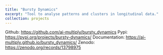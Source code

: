 ```yaml
---
title: "Bursty Dynamics"
excerpt: "Tool to analyse patterns and clusters in longitudinal data."
collection: projects
---
```


Github: https://github.com/ai-multiply/bursty_dynamics
Pypi: https://pypi.org/projects/bursty-dynamics/
Documentation: https://ai-multiply.github.io/bursty_dynamics/
Zenodo: https://zenodo.org/records/13798975 
